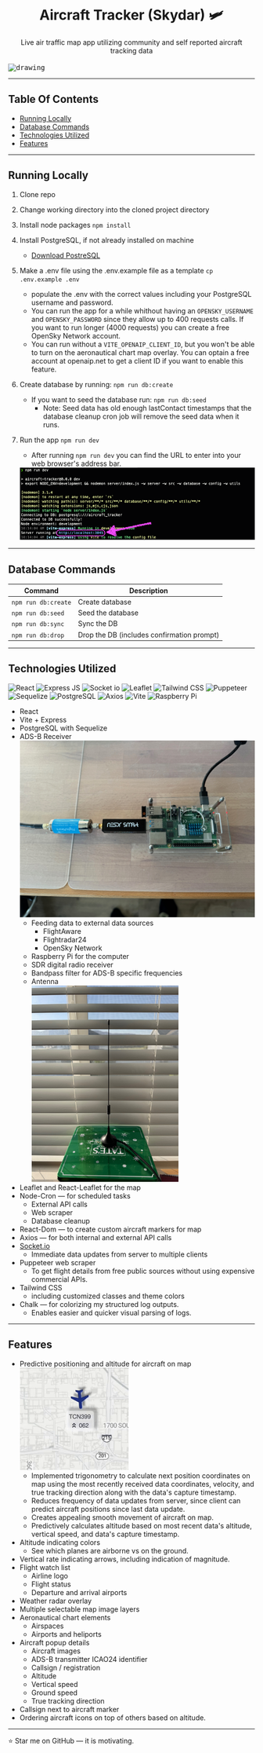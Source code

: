 <h1 align="center">Aircraft Tracker (Skydar) 🛩️</h1>
<div align="center">Live air traffic map app utilizing community and self reported aircraft tracking data</div>
</br>

<kbd>
  <img src="./public/assets/app-screenshot.png" alt="drawing" alt="Screenshot of the ADS-B receiver"/>
</kbd>

---
## Table Of Contents

- [Running Locally](#running-locally)
- [Database Commands](#database-commands)
- [Technologies Utilized](#technologies-utilized)
- [Features](#features)

---
## Running Locally

1. Clone repo
2. Change working directory into the cloned project directory
3. Install node packages `npm install`

4. Install PostgreSQL, if not already installed on machine

   - [Download PostreSQL](https://www.postgresql.org/download/)

5. Make a .env file using the .env.example file as a template `cp .env.example .env`

   - populate the .env with the correct values including your PostgreSQL username and password.
   - You can run the app for a while whithout having an `OPENSKY_USERNAME` and `OPENSKY_PASSWORD` since they allow up to 400 requests calls. If you want to run longer (4000 requests) you can create a free OpenSky Network account.
   - You can run without a `VITE_OPENAIP_CLIENT_ID`, but you won't be able to turn on the aeronautical chart map overlay. You can optain a free account at openaip.net to get a client ID if you want to enable this feature.

6. Create database by running: `npm run db:create`

   - If you want to seed the database run: `npm run db:seed`
     - Note: Seed data has old enough lastContact timestamps that the database cleanup cron job will remove the seed data when it runs.

7. Run the app `npm run dev`
   - After running `npm run dev` you can find the URL to enter into your web browser's address bar.
    <kbd>
      <img src="./public/assets/Running-app-url.png" alt="drawing" alt="Screenshot of terminal output from npm run dev"/>
    </kbd>

---
## Database Commands

| Command             | Description                                |
| ------------------- | ------------------------------------------ |
| `npm run db:create` | Create database                            |
| `npm run db:seed`   | Seed the database                          |
| `npm run db:sync`   | Sync the DB                                |
| `npm run db:drop`   | Drop the DB (includes confirmation prompt) |

---
## Technologies Utilized

![React](https://img.shields.io/badge/React-20232A?style=for-the-badge&logo=react&logoColor=61DAFB)
![Express JS](https://img.shields.io/badge/Express%20js-000000?style=for-the-badge&logo=express&logoColor=white)
![Socket io](https://img.shields.io/badge/Socket.io-010101?&style=for-the-badge&logo=Socket.io&logoColor=white)
![Leaflet](https://img.shields.io/badge/Leaflet-199900?style=for-the-badge&logo=Leaflet&logoColor=white)
![Tailwind CSS](https://img.shields.io/badge/Tailwind_CSS-38B2AC?style=for-the-badge&logo=tailwind-css&logoColor=white)
![Puppeteer](https://img.shields.io/badge/Puppeteer-40B5A4?style=for-the-badge&logo=Puppeteer&logoColor=white)
![Sequelize](https://img.shields.io/badge/Sequelize-52B0E7?style=for-the-badge&logo=Sequelize&logoColor=white)
![PostgreSQL](https://img.shields.io/badge/PostgreSQL-316192?style=for-the-badge&logo=postgresql&logoColor=white)
![Axios](https://img.shields.io/badge/axios-671ddf?&style=for-the-badge&logo=axios&logoColor=white)
![Vite](https://img.shields.io/badge/Vite-B73BFE?style=for-the-badge&logo=vite&logoColor=FFD62E)
![Raspberry Pi](https://img.shields.io/badge/Raspberry%20Pi-A22846?style=for-the-badge&logo=Raspberry%20Pi&logoColor=white)

- React
- Vite + Express
- PostgreSQL with Sequelize
- ADS-B Receiver  
    <kbd>
      <img src="./public/assets/ads-b-receiver.jpeg" alt="drawing" width="500" alt="Screenshot of the ADS-B receiver"/>
    </kbd>
  - Feeding data to external data sources
    - FlightAware
    - Flightradar24
    - OpenSky Network
  - Raspberry Pi for the computer
  - SDR digital radio receiver
  - Bandpass filter for ADS-B specific frequencies
  - Antenna  
    <kbd>
      <img src="./public/assets/ads-b-receiver-antenna.jpeg" width="300" alt="Screenshot of the ADS-B receiver antenna"/>
    </kbd>
- Leaflet and React-Leaflet for the map
- Node-Cron — for scheduled tasks
  - External API calls
  - Web scraper
  - Database cleanup
- React-Dom — to create custom aircraft markers for map
- Axios — for both internal and external API calls
- [Socket.io](http://Socket.io)
  - Immediate data updates from server to multiple clients
- Puppeteer web scraper
  - To get flight details from free public sources without using expensive commercial APIs.
- Tailwind CSS
  - including customized classes and theme colors
- Chalk — for colorizing my structured log outputs.
  - Enables easier and quicker visual parsing of logs.

---
## Features

- Predictive positioning and altitude for aircraft on map  
  <kbd>
    <img src="./public/assets/predictive-positioning.gif" alt="drawing" alt="Screenshot of the ADS-B receiver antenna"/>
  </kbd>
  - Implemented trigonometry to calculate next position coordinates on map using the most recently received data coordinates, velocity, and true tracking direction along with the data's capture timestamp.
  - Reduces frequency of data updates from server, since client can predict aircraft positions since last data update.
  - Creates appealing smooth movement of aircraft on map.
  - Predictively calculates altitude based on most recent data's altitude, vertical speed, and data's capture timestamp.  
- Altitude indicating colors
  - See which planes are airborne vs on the ground.
- Vertical rate indicating arrows, including indication of magnitude.
- Flight watch list
  - Airline logo
  - Flight status
  - Departure and arrival airports
- Weather radar overlay
- Multiple selectable map image layers
- Aeronautical chart elements
  - Airspaces
  - Airports and heliports
- Aircraft popup details
  - Aircraft images
  - ADS-B transmitter ICAO24 identifier
  - Callsign / registration
  - Altitude
  - Vertical speed
  - Ground speed
  - True tracking direction
- Callsign next to aircraft marker
- Ordering aircraft icons on top of others based on altitude.

---
:star: Star me on GitHub — it is motivating.
